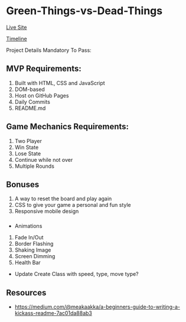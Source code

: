 # Green-Things-vs-Dead-Things

[Live Site](https://glnewton.github.io/Green-Things-vs-Dead-Things/)

[Timeline](ProjectBreakdown.md)

Project Details
Mandatory To Pass:

## MVP Requirements:

1. Built with HTML, CSS and JavaScript
2. DOM-based
3. Host on GitHub Pages
4. Daily Commits
5. README.md

## Game Mechanics Requirements:

1. Two Player
2. Win State
3. Lose State
4. Continue while not over
5. Multiple Rounds

## Bonuses

1. A way to reset the board and play again
2. CSS to give your game a personal and fun style
3. Responsive mobile design

###

- Animations
1. Fade In/Out
2. Border Flashing
3. Shaking Image
4. Screen Dimming
5. Health Bar


- Update Create Class with speed, type, move type?

## Resources

- https://medium.com/@meakaakka/a-beginners-guide-to-writing-a-kickass-readme-7ac01da88ab3